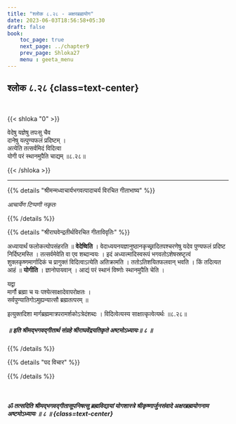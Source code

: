 ```yaml
---
title: "श्लोक ८.२८ - अक्षरब्रह्मयोग"
date: 2023-06-03T18:56:58+05:30
draft: false
book:
    toc_page: true
    next_page: ../chapter9
    prev_page: Shloka27
    menu : geeta_menu
---
```




## श्लोक ८.२८ {class=text-center}

<br/>

{{< shloka  "0"  >}}

वेदेषु यज्ञेषु तपःसु चैव  
दानेषु यत्पुण्यफलं प्रदिष्टम् ।  
अत्येति तत्सर्वमिदं विदित्वा  
योगी परं स्थानमुपैति चाद्यम् ॥८.२८॥



{{< /shloka >}}

---


{{% details "श्रीमन्मध्वाचार्यभगवत्पादाचर्य विरचित  गीताभाष्य" %}}

*आचार्येण टिप्पणी नकृतः*

{{% /details %}}



{{% details "श्रीराघवेन्द्रतीर्थविरचित गीताविवृतिः" %}}

अध्यायार्थं फलोकत्योपसंहरति ॥ 
**वेदेष्विति** । 
वेदाध्ययनयज्ञानुष्ठानकृच्छ्रादितपश्चरणेषु यदेव 
पुण्यफलं प्रदिष्ट निर्दिष्टमस्ति । 
तत्सर्वमेवेति वा एव शब्दान्वयः । 
इदं अध्यात्मादिस्वरूपं भगवतोऽशेषस्रष्टृत्वं 
शुक्लकृष्णमार्गादिकं च प्रागुक्तं 
विदित्वाऽत्येति अतिक्रामति ।
ततोऽतिशयितफलवान्‌ भवति । किं तदित्यत आहं 
॥ **योगीति** । 
ज्ञानोपायवान्‌ । आद्यं परं स्थानं विष्णोः 
स्थानमुपैति चेति ।   

यद्वा   
मार्गौ ब्रह्मा च यः पश्येत्साक्षादेवापरोक्षतः ।  
सर्वपुण्यातिगोऽमुह्यन्यात्सौ ब्रह्मतत्परम्‌ ॥   

इत्युक्तदिशा मार्गब्रह्ममात्रपरामर्शकोऽत्रेदंशब्दः । 
विदित्वेत्यस्य साक्षात्कृत्वेत्यर्थः  ॥८.२८॥


##### ॥ इति श्रीमद्भगवद्गीतार्थ संग्रहे श्रीराघवेंद्रयतिकृते अष्टमोऽध्यायः॥ ८ ॥ 


{{% /details %}}



{{% details "पद विचार" %}}


{{% /details %}}

</br>

##### ॐ तत्सदिति श्रीमद्भगवद्गीतासूपनिषत्सु ब्रह्मविद्यायां योगशास्त्रे श्रीकृष्णार्जुनसंवादे  अक्षरब्रह्मयोगनाम अष्टमोऽध्यायः ॥ ८ ॥ {class=text-center}
